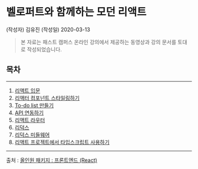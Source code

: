 # 벨로퍼트와 함께하는 모던 리액트 
(작성자) 김유진   (작성일) 2020-03-13
>본 자료는 패스트 캠퍼스 온라인 강의에서 제공하는 동영상과 강의 문서를 토대로 작성되었습니다.


## 목차
---
1. [리액트 입문](docs/01.react_basic.md)
2. [리액터 컴포넌트 스타일링하기](docs/02.react_styling.md)
3. [To-do list 만들기](docs/03.react_todo.md)
4. [API 연동하기](docs/04.react_api.md)
5. [리액트 라우터](docs/05.react_router.md)
6. [리덕스](docs/06.react_redux.md)
7. [리덕스 미들웨어](docs/07.react_redux_middleware.md)
8. [리액트 프로젝트에서 타입스크립트 사용하기](docs/08.react_typescript.md)

----
출처 : [올인원 패키지 : 프론트엔드 (React)](https://react.vlpt.us/)